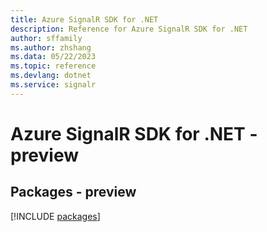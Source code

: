 ```yaml
---
title: Azure SignalR SDK for .NET
description: Reference for Azure SignalR SDK for .NET
author: sffamily
ms.author: zhshang
ms.data: 05/22/2023
ms.topic: reference
ms.devlang: dotnet
ms.service: signalr
---
```

# Azure SignalR SDK for .NET - preview
## Packages - preview
[!INCLUDE [packages](signalr-index.md)]